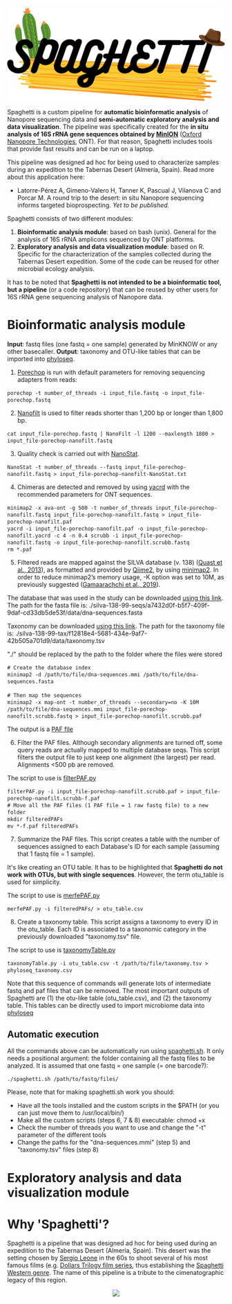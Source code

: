 <p align="center">
  <img src="./misc/spaghetti-art.svg">
</p>

Spaghetti is a custom pipeline for **automatic bioinformatic analysis** of Nanopore sequencing data and **semi-automatic exploratory analysis and data visualization**. The pipeline was specifically created for the **in situ analysis of 16S rRNA gene sequences obtained by [MinION](https://nanoporetech.com/products/minion)** ([Oxford Nanopore Technologies](https://nanoporetech.com/), ONT). For that reason, Spaghetti includes tools that provide fast results and can be run on a laptop.

This pipeline was designed ad hoc for being used to characterize samples during an expedition to the Tabernas Desert (Almería, Spain). Read more about this application here:

- Latorre-Pérez A, Gimeno-Valero H, Tanner K, Pascual J, Vilanova C and Porcar M. A round trip to the desert: in situ Nanopore sequencing informs targeted bioprospecting. *Yet to be published.*

Spaghetti consists of two different modules:

1. **Bioinformatic analysis module**: based on bash (unix). General for the analysis of 16S rRNA amplicons sequenced by ONT platforms.
2. **Exploratory analysis and data visualization module**: based on R. Specific for the characterization of the samples collected during the Tabernas Desert expedition. Some of the code can be reused for other microbial ecology analysis.

It has to be noted that **Spaghetti is not intended to be a bioinformatic tool, but a pipeline** (or a code repository) that can be reused by other users for 16S rRNA gene sequencing analysis of Nanopore data.

# Bioinformatic analysis module

**Input**: fastq files (one fastq = one sample) generated by MinKNOW or any other basecaller.
**Output**: taxonomy and OTU-like tables that can be imported into [phyloseq](https://joey711.github.io/phyloseq/).

1. [Porechop](https://github.com/rrwick/Porechop) is run with default parameters for removing sequencing adapters from reads:
    
```{bash}
porechop -t number_of_threads -i input_file.fastq -o input_file-porechop.fastq
```

2. [Nanofilt](https://github.com/wdecoster/nanofilt)⁠ is used to filter reads shorter than 1,200 bp or longer than 1,800 bp.

```{bash}
cat input_file-porechop.fastq | NanoFilt -l 1200 --maxlength 1800 > input_file-porechop-nanofilt.fastq
```

3. Quality check is carried out with [NanoStat](https://github.com/wdecoster/nanostat)⁠.

```{bash}
NanoStat -t number_of_threads --fastq input_file-porechop-nanofilt.fastq > input_file-porechop-nanofilt-NanoStat.txt
```

4. Chimeras are detected and removed by using [yacrd](https://github.com/natir/yacrd) with the recommended parameters for ONT sequences.

```{bash}
minimap2 -x ava-ont -g 500 -t number_of_threads input_file-porechop-nanofilt.fastq input_file-porechop-nanofilt.fastq > input_file-porechop-nanofilt.paf
yacrd -i input_file-porechop-nanofilt.paf -o input_file-porechop-nanofilt.yacrd -c 4 -n 0.4 scrubb -i input_file-porechop-nanofilt.fastq -o input_file-porechop-nanofilt.scrubb.fastq
rm *.paf
```

5. Filtered reads are mapped against the SILVA database (v. 138) ([Quast et al., 2013](https://academic.oup.com/nar/article/41/D1/D590/1069277))⁠, as formatted and provided by [Qiime2](https://docs.qiime2.org/2020.8/data-resources/), by using [minimap2](https://github.com/lh3/minimap2)⁠. In order to reduce minimap2’s memory usage, -K option was set to 10M, as previously suggested ([Gamaarachchi et al., 2019](https://www.nature.com/articles/s41598-019-40739-8))⁠.

The database that was used in the study can be downloaded [using this link](https://data.qiime2.org/2020.8/common/silva-138-99-seqs.qza). The path for the fasta file is: ./silva-138-99-seqs/a7432d0f-b5f7-409f-9daf-cd33db5de53f/data/dna-sequences.fasta

Taxonomy can be downloaded [using this link](https://data.qiime2.org/2020.8/common/silva-138-99-tax.qza). The path for the taxonomy file is: ./silva-138-99-tax/f12818e4-5681-434e-9af7-42b505a701d9/data/taxonomy.tsv

"./" should be replaced by the path to the folder where the files were stored

```{bash}
# Create the database index
minimap2 -d /path/to/file/dna-sequences.mmi /path/to/file/dna-sequences.fasta

# Then map the sequences
minimap2 -x map-ont -t number_of_threads --secondary=no -K 10M /path/to/file/dna-sequences.mmi input_file-porechop-nanofilt.scrubb.fastq > input_file-porechop-nanofilt.scrubb.paf
```

The output is a [PAF file](https://github.com/lh3/miniasm/blob/master/PAF.md)

6. Filter the PAF files. Although secondary alignments are turned off, some query reads are actually mapped to multiple database seqs. This script filters the output file to just keep one alignment (the largest) per read. Alignments <500 pb are removed.

The script to use is [filterPAF.py]()

```{bash}
filterPAF.py -i input_file-porechop-nanofilt.scrubb.paf > input_file-porechop-nanofilt.scrubb-f.paf
# Move all the PAF files (1 PAF file = 1 raw fastq file) to a new folder
mkdir filteredPAFs
mv *-f.paf filteredPAFs
```

7. Summarize the PAF files. This script creates a table with the number of sequences assigned to each Database's ID for each sample (assuming that 1 fastq file = 1 sample).

It's like creating an OTU table. It has to be highlighted that **Spaghetti do not work with OTUs, but with single sequences**. However, the term otu_table is used for simplicity.

The script to use is [merfePAF.py]()

```{bash}
merfePAF.py -i filteredPAFs/ > otu_table.csv
```

8. Create a taxonomy table. This script assigns a taxonomy to every ID in the otu_table. Each ID is associated to a taxonomic category in the previously downloaded "taxonomy.tsv" file.

The script to use is [taxonomyTable.py]()

```{bash}
taxonomyTable.py -i otu_table.csv -t /path/to/file/taxonomy.tsv > phyloseq_taxonomy.csv
```

Note that this sequence of commands will generate lots of intermediate fastq and paf files that can be removed. The most important outputs of Spaghetti are (1) the otu-like table (otu_table.csv), and (2) the taxonomy table. This tables can be directly used to import microbiome data into [phyloseq](https://joey711.github.io/phyloseq/import-data.html#phyloseq-ize_data_already_in_r)

## Automatic execution

All the commands above can be automatically run using [spaghetti.sh](). It only needs a positional argument: the folder containing all the fastq files to be analyzed. It is assumed that one fastq = one sample (= one barcode?):

```{bash}
./spaghetti.sh /path/to/fastq/files/
```

Please, note that for making spaghetti.sh work you should:
- Have all the tools installed and the custom scripts in the $PATH (or you can just move them to /usr/local/bin/)
- Make all the custom scripts (steps 6, 7 & 8) executable: chmod +x <fileName>
- Check the number of threads you want to use and change the "-t" parameter of the different tools
- Change the paths for the "dna-sequences.mmi" (step 5) and "taxonomy.tsv" files (step 8)

# Exploratory analysis and data visualization module

# Why 'Spaghetti'?

Spaghetti is a pipeline that was designed ad hoc for being used during an expedition to the Tabernas Desert (Almería, Spain). This desert was the setting chosen by [Sergio Leone](https://en.wikipedia.org/wiki/Sergio_Leone) in the 60s to shoot several of his most famous films (e.g. [Dollars Trilogy film series](https://en.wikipedia.org/wiki/Dollars_Trilogy), thus establishing the [Spaghetti Western genre](https://en.wikipedia.org/wiki/Spaghetti_Western). The name of this pipeline is a tribute to the cimenatographic legacy of this region.

<p align="center">
  <img src="./misc/tabernas-desert.jpg">
</p>
